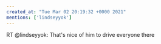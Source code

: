 ```yaml
---
created_at: "Tue Mar 02 20:19:32 +0000 2021"
mentions: ['lindseyyok']
---
```


RT @lindseyyok: That's nice of him to drive everyone there
